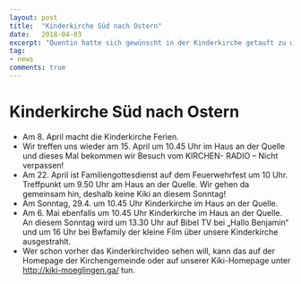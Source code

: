 ```yaml
---
layout: post
title:  "Kinderkirche Süd nach Ostern"
date:   2018-04-03
excerpt: "Quentin hatte sich gewünscht in der Kinderkirche getauft zu werden wie seine große Schwester vor vier Jahren."
tag:
- news
comments: true
---
```


# Kinderkirche Süd nach Ostern

- Am 8. April macht die Kinderkirche Ferien.
- Wir treffen uns wieder am 15. April um 10.45 Uhr im Haus an der Quelle und dieses Mal bekommen wir Besuch vom KIRCHEN- RADIO – Nicht verpassen!
- Am 22. April ist Familiengottesdienst auf dem Feuerwehrfest um 10 Uhr. Treffpunkt um 9.50 Uhr am Haus an der Quelle. Wir gehen da gemeinsam hin, deshalb keine Kiki an diesem Sonntag!
- Am Sonntag, 29.4. um 10.45 Uhr Kinderkirche im Haus an der Quelle.
- Am 6. Mai ebenfalls um 10.45 Uhr Kinderkirche im Haus an der Quelle. An diesem Sonntag wird um 13.30 Uhr auf Bibel TV bei „Hallo Benjamin“ und um 16 Uhr bei Bwfamily der kleine Film über unsere Kinderkirche ausgestrahlt.
- Wer schon vorher das Kinderkirchvideo sehen will, kann das auf der Homepage der Kirchengemeinde oder auf unserer Kiki-Homepage unter http://kiki-moeglingen.ga/ tun.
